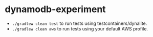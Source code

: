 # dynamodb-experiment

* `./gradlew clean test` to run tests using testcontainers/dynalite.
* `./gradlew clean aws` to run tests using your default AWS profile.
